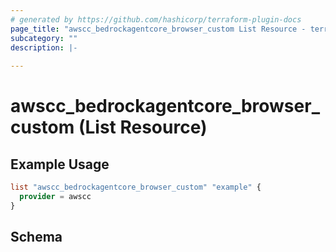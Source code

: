```yaml
---
# generated by https://github.com/hashicorp/terraform-plugin-docs
page_title: "awscc_bedrockagentcore_browser_custom List Resource - terraform-provider-awscc"
subcategory: ""
description: |-
  
---
```


# awscc_bedrockagentcore_browser_custom (List Resource)



## Example Usage

```terraform
list "awscc_bedrockagentcore_browser_custom" "example" {
  provider = awscc
}
```

<!-- schema generated by tfplugindocs -->
## Schema
